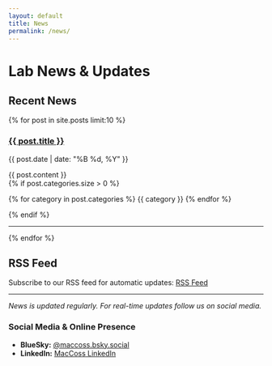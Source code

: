 ```yaml
---
layout: default
title: News
permalink: /news/
---
```


# Lab News & Updates

## Recent News

{% for post in site.posts limit:10 %}
<div class="news-item">
  <h3><a href="{{ post.url | relative_url }}">{{ post.title }}</a></h3>
  <p class="post-meta">{{ post.date | date: "%B %d, %Y" }}</p>
  <div class="post-excerpt">
    {{ post.content }}
  </div>
  {% if post.categories.size > 0 %}
    <p class="post-categories">
      {% for category in post.categories %}
        <span class="category-tag">{{ category }}</span>
      {% endfor %}
    </p>
  {% endif %}
</div>
<hr>
{% endfor %}

## RSS Feed
Subscribe to our RSS feed for automatic updates: [RSS Feed](/feed.xml)

---

*News is updated regularly. For real-time updates follow us on social media.*

### Social Media & Online Presence
- **BlueSky:** [@maccoss.bsky.social](https://bsky.app/profile/maccoss.bsky.social)
- **LinkedIn:** [MacCoss LinkedIn](https://www.linkedin.com/in/maccoss/)